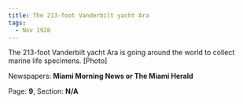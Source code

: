 ```yaml
---  
title: The 213-foot Vanderbilt yacht Ara  
tags:  
  - Nov 1928  
---  
```

  
The 213-foot Vanderbilt yacht Ara is going around the world to collect marine life specimens. [Photo]  
  
Newspapers: **Miami Morning News or The Miami Herald**  
  
Page: **9**, Section: **N/A** 
